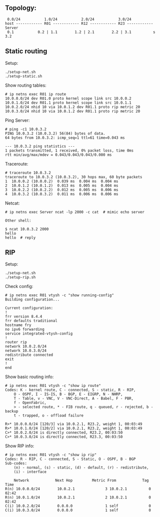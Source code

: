 

## Topology:

     0.0/24           1.0/24           2.0/24           3.0/24
    host ------------ R01 ------------ R12 ------------ R23 ------------ Server
     0.1           0.2 | 1.1        1.2 | 2.1        2.2 | 3.1          s 3.2



## Static routing

Setup:

    ./setup-net.sh
    ./setup-static.sh

Show routing tables:

    # ip netns exec R01 ip route
    10.0.0.0/24 dev R01.0 proto kernel scope link src 10.0.0.2
    10.0.1.0/24 dev R01.1 proto kernel scope link src 10.0.1.1
    10.0.2.0/24 nhid 10 via 10.0.1.2 dev R01.1 proto rip metric 20
    10.0.3.0/24 nhid 10 via 10.0.1.2 dev R01.1 proto rip metric 20

Ping Server:

    # ping -c1 10.0.3.2
    PING 10.0.3.2 (10.0.3.2) 56(84) bytes of data.
    64 bytes from 10.0.3.2: icmp_seq=1 ttl=61 time=0.043 ms

    --- 10.0.3.2 ping statistics ---
    1 packets transmitted, 1 received, 0% packet loss, time 0ms
    rtt min/avg/max/mdev = 0.043/0.043/0.043/0.000 ms

Traceroute:

    # traceroute 10.0.3.2
    traceroute to 10.0.3.2 (10.0.3.2), 30 hops max, 60 byte packets
    1  10.0.0.2 (10.0.0.2)  0.039 ms  0.004 ms  0.004 ms
    2  10.0.1.2 (10.0.1.2)  0.013 ms  0.005 ms  0.004 ms
    3  10.0.2.2 (10.0.2.2)  0.012 ms  0.005 ms  0.006 ms
    4  10.0.3.2 (10.0.3.2)  0.011 ms  0.006 ms  0.006 ms

Netcat:

    # ip netns exec Server ncat -lp 2000 -c cat  # mimic echo server

    Other shell:

    $ ncat 10.0.3.2 2000
    hello
    hello  # reply


## RIP

Setup:

    ./setup-net.sh
    ./setup-rip.sh

Check config:

    # ip netns exec R01 vtysh -c "show running-config"
    Building configuration...

    Current configuration:
    !
    frr version 8.4.4
    frr defaults traditional
    hostname fry
    no ipv6 forwarding
    service integrated-vtysh-config
    !
    router rip
    network 10.0.2.0/24
    network 10.0.3.0/24
    redistribute connected
    exit
    !
    end

Show basic routing info:

    # ip netns exec R01 vtysh -c "show ip route"
    Codes: K - kernel route, C - connected, S - static, R - RIP,
        O - OSPF, I - IS-IS, B - BGP, E - EIGRP, N - NHRP,
        T - Table, v - VNC, V - VNC-Direct, A - Babel, F - PBR,
        f - OpenFabric,
        > - selected route, * - FIB route, q - queued, r - rejected, b - backup
        t - trapped, o - offload failure

    R>* 10.0.0.0/24 [120/3] via 10.0.2.1, R23.2, weight 1, 00:03:49
    R>* 10.0.1.0/24 [120/2] via 10.0.2.1, R23.2, weight 1, 00:03:49
    C>* 10.0.2.0/24 is directly connected, R23.2, 00:03:50
    C>* 10.0.3.0/24 is directly connected, R23.3, 00:03:50

Show RIP info:

    # ip netns exec R01 vtysh -c "show ip rip"
    Codes: R - RIP, C - connected, S - Static, O - OSPF, B - BGP
    Sub-codes:
        (n) - normal, (s) - static, (d) - default, (r) - redistribute,
        (i) - interface

        Network            Next Hop         Metric From            Tag Time
    R(n) 10.0.0.0/24        10.0.2.1              3 10.0.2.1          0 02:42
    R(n) 10.0.1.0/24        10.0.2.1              2 10.0.2.1          0 02:42
    C(i) 10.0.2.0/24        0.0.0.0               1 self              0
    C(i) 10.0.3.0/24        0.0.0.0               1 self              0

